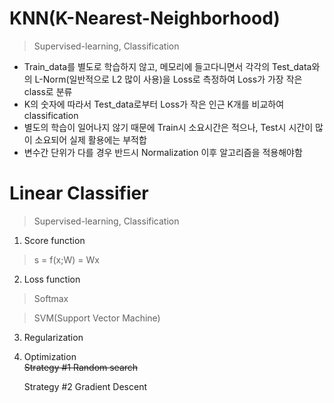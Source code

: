 # KNN(K-Nearest-Neighborhood)

> Supervised-learning, Classification

* Train_data를 별도로 학습하지 않고, 메모리에 들고다니면서 각각의 Test_data와의 L-Norm(일반적으로 L2 많이 사용)을 Loss로 측정하여 Loss가 가장 작은 class로 분류
* K의 숫자에 따라서 Test_data로부터 Loss가 작은 인근 K개를 비교하여 classification
* 별도의 학습이 일어나지 않기 때문에 Train시 소요시간은 적으나, Test시 시간이 많이 소요되어 실제 활용에는 부적합
* 변수간 단위가 다를 경우 반드시 Normalization 이후 알고리즘을 적용해야함

# Linear Classifier

> Supervised-learning, Classification

1. Score function
> s = f(x;W) = Wx

2. Loss function
> Softmax

> SVM(Support Vector Machine)

3. Regularization

4. Optimization  
  ~~Strategy #1 Random search~~  

    Strategy #2 Gradient Descent
  
  

